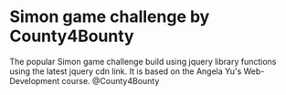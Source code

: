 # Simon game challenge by County4Bounty
The popular Simon game challenge build using jquery library functions using the latest jquery cdn link. 
It is based on the Angela Yu's Web-Development course.
@County4Bounty

